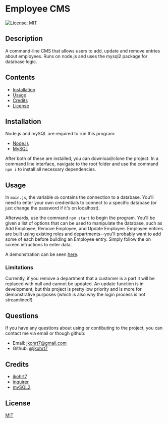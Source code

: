 # Employee CMS
[![License: MIT](https://img.shields.io/badge/License-MIT-yellow.svg)](https://opensource.org/licenses/MIT)

## Description
A command-line CMS that allows users to add, update and remove entries about employees.
Runs on node.js and uses the mysql2 package for database logic.

## Contents
- [Installation](#installation)
- [Usage](#usage)
- [Credits](#credits)
- [License](#license)

## Installation
Node.js and mySQL are required to run this program:
- [Node.js](https://nodejs.org/)
- [MySQL](https://dev.mysql.com/downloads/installer/)

After both of these are installed, you can download/clone the project. In a command line interface, navigate to the root folder and use the command `npm i` to install all necessary dependencies.


## Usage
In `main.js`, the variable `db` contains the connection to a database. You'll need to enter your own credientials to connect to a specific database (or just change the password if it's on localhost).

Afterwards, use the command `npm start` to begin the program. You'll be given a list of options that can be used to manipulate the database, such as Add Employee, Remove Employee, and Update Employee.
Employee entires are built using existing roles and departments--you'll probably want to add some of each before building an Employee entry. 
Simply follow the on screen intructions to enter data.

A demonstration can be seen [here](https://youtu.be/Ho6vi73GNDI).

### Limitations
Currently, if you remove a department that a customer is a part it will be replaced with null and cannot be updated. An update function is in development, but this project is pretty low priority and is more for demonstrative purposes (which is also why the login process is not streamlined!).

## Questions
If you have any questions about using or contibuting to the project, you can contact me via email or though github:
- Email: jkohrt7@gmail.com
- Github: [@jkohrt7](https://github.com/jkohrt7)

## Credits
- [jkohrt7 ](https://www.github.com/jkohrt7) 
- [inquirer ](https://www.npmjs.com/package/inquirer) 
- [mySQL2 ](https://www.npmjs.com/package/mysql2) 

## License
[MIT](https://opensource.org/licenses/MIT)
